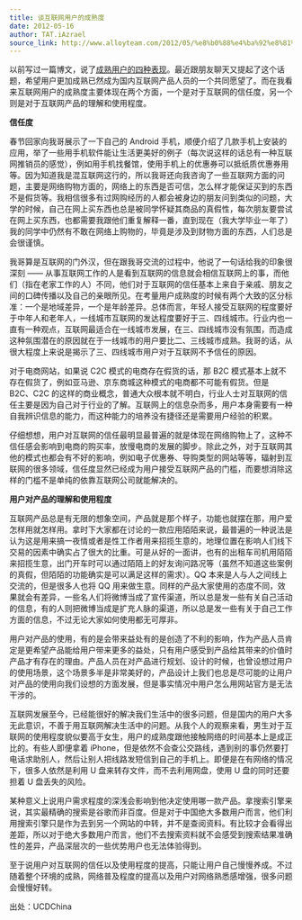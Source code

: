 ```yaml
---
title: 谈互联网用户的成熟度
date: 2012-05-16
author: TAT.iAzrael
source_link: http://www.alloyteam.com/2012/05/%e8%b0%88%e4%ba%92%e8%81%94%e7%bd%91%e7%94%a8%e6%88%b7%e7%9a%84%e6%88%90%e7%86%9f%e5%ba%a6/
---
```


<!-- {% raw %} - for jekyll -->

以前写过一篇博文，说了[成熟用户的四种表现](http://blog.sina.com.cn/s/blog_50f988890100rh9s.html)。最近跟朋友聊天又提起了这个话题，希望用户更加成熟已然成为国内互联网产品人员的一个共同愿望了。而在我看来互联网用户的成熟度主要体现在两个方面，一个是对于互联网的信任度，另一个则是对于互联网产品的理解和使用程度。

**信任度**

春节回家向我哥展示了一下自己的 Android 手机，顺便介绍了几款手机上安装的应用，举了一些用手机软件能让生活更美好的例子（每次说这样的话总有一种互联网推销员的感觉），例如用手机找餐馆，使用手机上的优惠券可以抵纸质优惠券用等。因为知道我是混互联网这行的，所以我哥还向我咨询了一些互联网方面的问题，主要是网络购物方面的，网络上的东西是否可信，怎么样才能保证买到的东西不是假货等。我相信很多有过网购经历的人都会被身边的朋友问到类似的问题，大学的时候，自己在网上买东西也总是被同学怀疑其商品的真假性，每次朋友要尝试在网上买东西，也都需要我跟他们重复解释一番，直到现在（我大学毕业一年了）我的同学中仍然有不敢在网络上购物的，毕竟是涉及到财物方面的东西，人们总是会很谨慎。

我哥算是互联网的门外汉，但在跟我哥交流的过程中，他说了一句话给我的印象很深刻 —— 从事互联网工作的人是看到互联网的信息就会相信互联网上的事，而他们（指在老家工作的人）不同，他们对于互联网的信任基本上来自于亲戚、朋友之间的口碑传播以及自己的亲眼所见。在考量用户成熟度的时候有两个大致的区分标准：一个是地域差异，一个是年龄差异。总体而言，年轻人接受互联网的程度要好于中年人和老年人，一线城市互联网的发达程度要好于三、四线城市。行业内也一直有一种观点，互联网最适合在一线城市发展，在三、四线城市没有氛围，而造成这种氛围潜在的原因就在于一线城市的用户要比二、三线城市成熟。我哥的话，从很大程度上来说是揭示了三、四线城市用户对于互联网不予信任的原因。

对于电商网站，如果说 C2C 模式的电商存在假货的话，那 B2C 模式基本上就不存在假货了，例如亚马逊、京东商城这种模式的电商都不可能有假货。但是 B2C、C2C 的这样的商业概念，普通大众根本就不明白，行业人士对互联网的信任主要是因为自己对于行业的了解。互联网上的信息杂而多，用户本身需要有一种自我辨识信息的能力，而这种能力的培养没有捷径还是需要用户经验的积累。

仔细想想，用户对互联网的信任最明显最普遍的就是体现在网络购物上了，这种不信任感会影响到电商的购买率，放慢电商的发展的脚步。除此之外，对于互联网其他的模式也都会有不好的影响，例如电子优惠券、导购类型的网站等等，辐射到互联网的很多领域，信任度显然已经成为用户接受互联网产品的门槛，而要想消除这样的门槛不是单纯的依靠互联网公司就能解决的。

**用户对产品的理解和使用程度**

互联网产品总是有无限的想象空间，产品就是那个样子，功能也就摆在那，用户爱怎样用就怎样用。拿时下大家都在讨论的一款应用陌陌来说，最普遍的一种说法是认为这是用来搞一夜情或者是性工作者用来招揽生意的，地理位置在影响人们线下交易的因素中确实占了很大的比重。可是从好的一面讲，也有的出租车司机用陌陌来招揽生意，出门开车时可以通过陌陌上的好友询问路况等（虽然不知道这些案例的真假，但陌陌的功能确实是可以满足这样的需求）。QQ 本来是人与人之间线上交流的，但是很多人也将 QQ 用来做生意。同样的产品大家使用的态度不同，效果就会有差异，一些名人们将微博当成了宣传渠道，所以总是发一些有关自己活动的信息，有的人则把微博当成是扩充人脉的渠道，所以总是发一些有关于自己工作方面的信息，不过无论大家如何使用都无可厚非。

用户对产品的使用，有的是会带来益处有的是创造了不利的影响，作为产品人员肯定是更希望产品能给用户带来更多的益处，只有用户感受到产品给其带来的价值时产品才有存在的理由。产品人员在对产品进行规划、设计的时候，也曾设想过用户的使用场景，这个场景多半是非常美好的，产品设计上我们也总是尽可能的让用户对产品的使用向我们设想的方面发展，但是事实情况中用户怎么用网站官方是无法干涉的。

互联网发展至今，已经能很好的解决我们生活中的很多问题，但是国内的用户大多无此意识，不善于用互联网解决生活中的问题。从我个人的观察来看，男生对于互联网的使用程度貌似要高于女生，用户的成熟度跟他接触网络的时间基本上是成正比的。有些人即便拿着 iPhone，但是依然不会查公交路线，遇到别的事仍然要打电话求助别人，然后让别人把线路发短信到自己的手机上。即便是在有网络的情况下，很多人依然是利用 U 盘来转存文件，而不去利用网盘，使用 U 盘的同时还要担着 U 盘丢失的风险。

某种意义上说用户需求程度的深浅会影响到他决定使用哪一款产品。拿搜索引擎来说，其实最精确的搜索是谷歌而非百度。但是对于中国绝大多数用户而言，他们利用搜索引擎只是作为去到另一个网站的中转，并不是查阅资料。有比较才会看得出差距，所以对于绝大多数用户而言，他们不去搜索资料就不会感受到搜索结果准确性的差异，产品深层次的一些优势用户也无法体验得到。

至于说用户对互联网的信任以及使用程度的提高，只能让用户自己慢慢养成。不过随着整个环境的成熟，网络普及程度的提高以及用户对网络熟悉感增强，很多问题会慢慢好转。

出处：UCDChina


<!-- {% endraw %} - for jekyll -->
